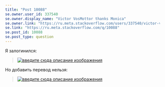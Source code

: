 ```yaml
---
title: "Post 10088"
se.owner.user_id: 337540
se.owner.display_name: "Victor VosMottor thanks Monica"
se.owner.link: "https://ru.meta.stackoverflow.com/users/337540/victor-vosmottor-thanks-monica"
se.link: "https://ru.meta.stackoverflow.com/q/10088"
se.post_id: 10088
se.post_type: question
---
```

<p>Я залогинился:</p>

<blockquote>
  <p><a href="https://i.stack.imgur.com/Ltimt.png" rel="nofollow noreferrer"><img src="https://i.stack.imgur.com/Ltimt.png" alt="введите сюда описание изображения"></a></p>
</blockquote>

<p>Но добавить перевод нельзя:</p>

<blockquote>
  <p><a href="https://i.stack.imgur.com/WLEk6.png" rel="nofollow noreferrer"><img src="https://i.stack.imgur.com/WLEk6.png" alt="введите сюда описание изображения"></a></p>
</blockquote>
